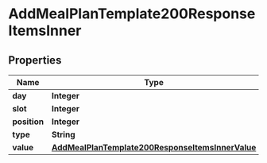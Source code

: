 

# AddMealPlanTemplate200ResponseItemsInner

## Properties

Name | Type | Description | Notes
------------ | ------------- | ------------- | -------------
**day** | **Integer** |  | 
**slot** | **Integer** |  | 
**position** | **Integer** |  | 
**type** | **String** |  | 
**value** | [**AddMealPlanTemplate200ResponseItemsInnerValue**](AddMealPlanTemplate200ResponseItemsInnerValue.md) |  |  [optional]




